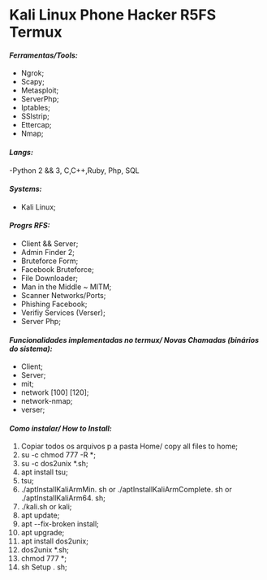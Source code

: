 # **Kali Linux Phone Hacker R5FS Termux**
#### **_Ferramentas/Tools:_**
* Ngrok;
* Scapy;
* Metasploit;
* ServerPhp;
* Iptables;
* SSlstrip;
* Ettercap;
* Nmap;

#### **_Langs:_**
-Python 2 && 3, C,C++,Ruby, Php, SQL

#### **_Systems:_**
* Kali Linux;

#### **_Progrs RFS:_**
* Client && Server;
* Admin Finder 2;
* Bruteforce Form;
* Facebook Bruteforce;
* File Downloader;
* Man in the Middle ~ MITM;
* Scanner Networks/Ports;
* Phishing Facebook;
* Verifiy Services (Verser);
* Server Php;

#### **_Funcionalidades implementadas no termux/ Novas Chamadas (binários do sistema):_**
* Client;
* Server;
* mit;
* network [100] [120];
* network-nmap;
* verser;

#### **_Como instalar/ How to Install:_**
1. Copiar todos os arquivos p a pasta Home/ copy all files to home;
1. su -c chmod 777 -R *;
1. su -c dos2unix *.sh;
1. apt install tsu;
1. tsu;
1. ./aptInstallKaliArmMin. sh or ./aptInstallKaliArmComplete. sh or ./aptInstallKaliArm64. sh;
1. ./kali.sh or kali;
1. apt update;
1. apt --fix-broken install;
1. apt upgrade;
1. apt install dos2unix;
1. dos2unix *.sh;
1. chmod 777 *;
1. sh Setup . sh;

